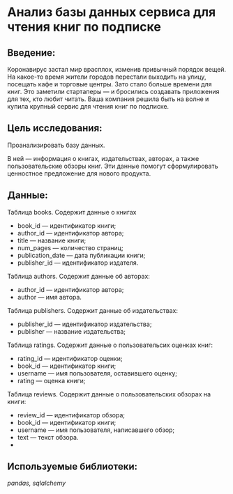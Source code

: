 #  Анализ базы данных сервиса для чтения книг по подписке
## Введение:
Коронавирус застал мир врасплох, изменив привычный порядок вещей. На какое-то время жители городов перестали выходить на улицу, посещать кафе и торговые центры. Зато стало больше времени для книг. Это заметили стартаперы — и бросились создавать приложения для тех, кто любит читать. Ваша компания решила быть на волне и купила крупный сервис для чтения книг по подписке.

## Цель исследования:
Проанализировать базу данных.

В ней — информация о книгах, издательствах, авторах, а также пользовательские обзоры книг. Эти данные помогут сформулировать ценностное предложение для нового продукта.

## Данные:

Таблица books. Содержит данные о книгах
- book_id — идентификатор книги;
- author_id — идентификатор автора;
- title — название книги;
- num_pages — количество страниц;
- publication_date — дата публикации книги;
- publisher_id — идентификатор издателя.

Таблица authors. Содержит данные об авторах:
- author_id — идентификатор автора;
- author — имя автора.

Таблица publishers. Содержит данные об издательствах:
- publisher_id — идентификатор издательства;
- publisher — название издательства;

Таблица ratings. Содержит данные о пользовательсих оценках книг:
- rating_id — идентификатор оценки;
- book_id — идентификатор книги;
- username — имя пользователя, оставившего оценку;    
- rating — оценка книги;

Таблица reviews. Содержит данные о пользовательских обзорах на книги:
- review_id — идентификатор обзора;
- book_id — идентификатор книги;
- username — имя пользователя, написавшего обзор;
- text — текст обзора.
- 
## Используемые библиотеки:
  *pandas, sqlalchemy*

 
